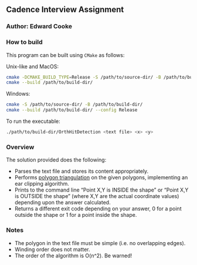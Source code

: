 ## Cadence Interview Assignment
### Author: Edward Cooke

### How to build
This program can be built using `CMake` as follows:

Unix-like and MacOS:
```bash
cmake -DCMAKE_BUILD_TYPE=Release -S /path/to/source-dir/ -B /path/to/build-dir/
cmake --build /path/to/build-dir/ 
```

Windows:
```bash
cmake -S /path/to/source-dir/ -B /path/to/build-dir/
cmake --build /path/to/build-dir/ --config Release
```

To run the executable:
```bash
./path/to/build-dir/OrthHitDetection <text file> <x> <y>
```

### Overview
The solution provided does the following:
* Parses the text file and stores its content appropriately.
* Performs [polygon triangulation] on the given polygons, implementing an ear clipping algorithm.
* Prints to the command line “Point X,Y is INSIDE the shape” or “Point X,Y is OUTSIDE the shape” (where X,Y are the actual coordinate values) depending upon the answer calculated.
* Returns a different exit code depending on your answer, 0 for a point outside the shape or 1 for a point inside the shape.

### Notes
* The polygon in the text file must be simple (i.e. no overlapping edges).
* Winding order does not matter.
* The order of the algorithm is O(n^2). Be warned!

[polygon triangulation]: https://en.wikipedia.org/wiki/Polygon_triangulation